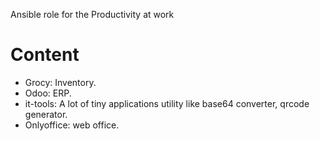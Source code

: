 Ansible role for the Productivity at work

Content
=======

* Grocy: Inventory.
* Odoo: ERP.
* it-tools: A lot of tiny applications utility like base64 converter, qrcode generator.
* Onlyoffice: web office.
